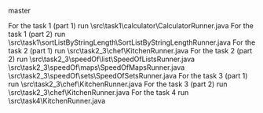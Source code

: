
master


For the task 1 (part 1) run \src\task1\calculator\CalculatorRunner.java
For the task 1 (part 2) run \src\task1\sortListByStringLength\SortListByStringLengthRunner.java
For the task 2 (part 1) run \src\task2_3\chef\KitchenRunner.java
For the task 2 (part 2) run \src\task2_3\speedOf\list\SpeedOfListsRunner.java
							\src\task2_3\speedOf\maps\SpeedOfMapsRunner.java
							\src\task2_3\speedOf\sets\SpeedOfSetsRunner.java
For the task 3 (part 1) run \src\task2_3\chef\KitchenRunner.java
For the task 3 (part 2) run \src\task2_3\chef\KitchenRunner.java
For the task 4 run \src\task4\KitchenRunner.java
